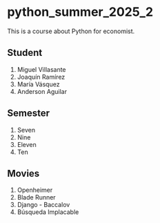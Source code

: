 # python_summer_2025_2
This is a course about Python for economist.

## Student
1. Miguel Villasante
2. Joaquín Ramírez
3. María Vásquez
4. Anderson Aguilar

## Semester
1. Seven
2. Nine
3. Eleven
4. Ten

## Movies
1. Openheimer
2. Blade Runner
3. Django - Baccalov
4. Búsqueda Implacable
